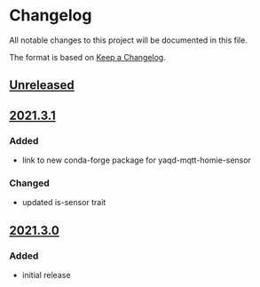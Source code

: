 # Changelog
All notable changes to this project will be documented in this file.

The format is based on [Keep a Changelog](https://keepachangelog.com/).

## [Unreleased]

## [2021.3.1]

### Added
- link to new conda-forge package for yaqd-mqtt-homie-sensor

### Changed
- updated is-sensor trait

## [2021.3.0]

### Added
- initial release

[Unreleased]: https://gitlab.com/yaq/yaqd-mqtt/-/compare/v2021.3.0...main
[2021.3.1]: https://gitlab.com/yaq/yaqd-mqtt/-/compare/v2021.3.0...v2021.3.1
[2021.3.0]: https://gitlab.com/yaq/yaqd-mqtt/-/tags/v2021.3.0
